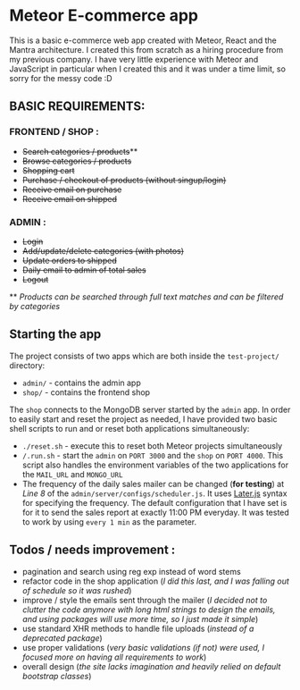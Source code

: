 # Meteor E-commerce app

This is a basic e-commerce web app created with Meteor, React and the Mantra architecture. I created this from scratch as a hiring procedure from my previous company. I have very little experience with Meteor and JavaScript in particular when I created this and it was under a time limit, so sorry for the messy code :D

## BASIC REQUIREMENTS:

### FRONTEND / SHOP :
- ~~Search categories / products~~**
- ~~Browse categories / products~~
- ~~Shopping cart~~
- ~~Purchase / checkout of products (without singup/login)~~
- ~~Receive email on purchase~~
- ~~Receive email on shipped~~

### ADMIN :
- ~~Login~~
- ~~Add/update/delete categories (with photos)~~
- ~~Update orders to shipped~~
- ~~Daily email to admin of total sales~~
- ~~Logout~~

** _Products can be searched through full text matches and can be filtered by categories_

## Starting the app

The project consists of two apps which are both inside the `test-project/` directory:

- `admin/` - contains the admin app
- `shop/` - contains the frontend shop


The `shop` connects to the MongoDB server started by the `admin` app. In order to easily start and reset the project as needed, I have provided two basic shell scripts to run and or reset both applications simultaneously:

- `./reset.sh` - execute this to reset both Meteor projects simultaneously
- `/.run.sh` - start the `admin` on `PORT 3000` and the `shop` on `PORT 4000`. This script also handles the environment variables of the two applications for the `MAIL_URL` and `MONGO_URL`
- The frequency of the  daily sales mailer can be changed (**for testing**) at *Line 8* of the `admin/server/configs/scheduler.js`. It uses [Later.js](https://bunkat.github.io/later/) syntax for specifying the frequency. The default configuration that I have set is for it to send the sales report at exactly 11:00 PM everyday. It was tested to work by using `every 1 min` as the parameter.

## Todos / needs improvement :
- pagination and search using reg exp instead of word stems
- refactor code in the shop application (*I did this last, and I was falling out of schedule so it was rushed*)
- improve / style the emails sent through the mailer (*I decided not to clutter the code anymore with long html strings to design the emails, and using packages will use more time, so I just made it simple*)
- use standard XHR methods to handle file uploads (*instead of a deprecated package*)
- use proper validations (*very basic validations (if not) were used, I focused more on having all requirements to work*)
- overall design (*the site lacks imagination and heavily relied on default bootstrap classes*)
